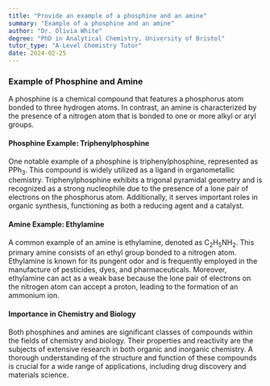 ```yaml
---
title: "Provide an example of a phosphine and an amine"
summary: "Example of a phosphine and an amine"
author: "Dr. Olivia White"
degree: "PhD in Analytical Chemistry, University of Bristol"
tutor_type: "A-Level Chemistry Tutor"
date: 2024-02-25
---
```


### Example of Phosphine and Amine

A phosphine is a chemical compound that features a phosphorus atom bonded to three hydrogen atoms. In contrast, an amine is characterized by the presence of a nitrogen atom that is bonded to one or more alkyl or aryl groups.

#### Phosphine Example: Triphenylphosphine

One notable example of a phosphine is triphenylphosphine, represented as $\text{PPh}_3$. This compound is widely utilized as a ligand in organometallic chemistry. Triphenylphosphine exhibits a trigonal pyramidal geometry and is recognized as a strong nucleophile due to the presence of a lone pair of electrons on the phosphorus atom. Additionally, it serves important roles in organic synthesis, functioning as both a reducing agent and a catalyst.

#### Amine Example: Ethylamine

A common example of an amine is ethylamine, denoted as $\text{C}_2\text{H}_5\text{NH}_2$. This primary amine consists of an ethyl group bonded to a nitrogen atom. Ethylamine is known for its pungent odor and is frequently employed in the manufacture of pesticides, dyes, and pharmaceuticals. Moreover, ethylamine can act as a weak base because the lone pair of electrons on the nitrogen atom can accept a proton, leading to the formation of an ammonium ion.

#### Importance in Chemistry and Biology

Both phosphines and amines are significant classes of compounds within the fields of chemistry and biology. Their properties and reactivity are the subjects of extensive research in both organic and inorganic chemistry. A thorough understanding of the structure and function of these compounds is crucial for a wide range of applications, including drug discovery and materials science.
    